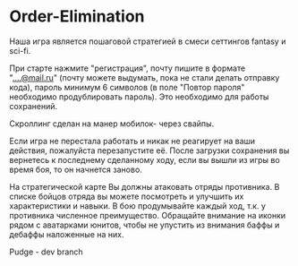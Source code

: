 # Order-Elimination

Наша игра является пошаговой стратегией в смеси сеттингов fantasy и sci-fi.

При старте нажмите "регистрация", почту пишите в формате "....@mail.ru" (почту можете выдумать, пока не стали делать отправку кода), пароль минимум 6 символов (в поле "Повтор пароля" необходимо продублировать пароль).  Это необходимо для работы сохранений. 

Скроллинг сделан на манер мобилок- через свайпы.

Если игра не перестала работать и никак не реагирует на ваши действия, пожалуйста перезапустите её. После загрузки сохранения вы вернетесь к последнему сделанному ходу, если вы вышли из игры во время боя, то он начнется заново.

На стратегической карте Вы должны атаковать отряды противника.  В списке бойцов отряда вы можете посмотреть и улучшить их характеристики и навыки.  В бою продумывайте каждый ход, т.к. у противника численное преимущество. Обращайте внимание на иконки рядом с аватарками юнитов, чтобы не упустить из внимания баффы и дебаффы наложенные на них.

Pudge - dev branch
